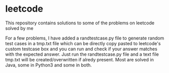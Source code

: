 # leetcode
This repository contains solutions to some of the problems on leetcode solved by me

For a few problems, I have added a randtestcase.py file to generate random test cases in a tmp.txt file which can be directly copy pasted to leetcode's custom testcase box and you can run and check if your answer matches with the expected answer.
Just run the randtestcase.py file and a text file tmp.txt will be created/overwritten if alredy present.
Most are solved in Java, some in Python3 and some in both.